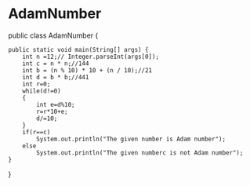 # AdamNumber

public class AdamNumber {

	public static void main(String[] args) {
		int n =12;// Integer.parseInt(args[0]);
		int c = n * n;//144
		int b = (n % 10) * 10 + (n / 10);//21
		int d = b * b;//441
		int r=0;
		while(d!=0)
		{
			int e=d%10;
			r=r*10+e;
			d/=10;
		}
		if(r==c)
			System.out.println("The given number is Adam number");
		else
			System.out.println("The given numberc is not Adam number");
	}

}
